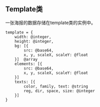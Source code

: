Template类
---------------
一张海报的数据存储在template类的实例中。

```
template = {
    width: @integer,
    height: @integer,
    bg: [{
        src: @base64,
        x, y, scaleX, scaleY: @float
    }]  @array
    elements: [{
        src: @base64,
        x, y, scaleX, scaleY: @float
    }]
    texts: [{
        color, family, text: @string
        reg, dir, space, size: @integer
    }]
}
```